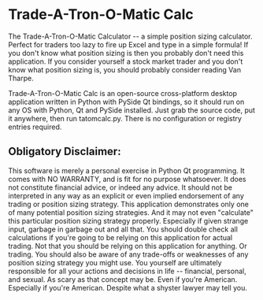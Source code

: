 Trade-A-Tron-O-Matic Calc
=========================

The Trade-A-Tron-O-Matic Calculator -- a simple position sizing calculator.
Perfect for traders too lazy to fire up Excel and type in a simple formula!
If you don't know what position sizing is then you probably don't need this
application.  If you consider yourself a stock market trader and you don't
know what position sizing is, you should probably consider reading Van
Tharpe.

Trade-A-Tron-O-Matic Calc is an open-source cross-platform desktop
application written in Python with PySide Qt bindings, so it should run on
any OS with Python, Qt and PySide installed.  Just grab the source code,
put it anywhere, then run tatomcalc.py.  There is no configuration or
registry entries required.


Obligatory Disclaimer:
----------------------

This software is merely a personal exercise in Python Qt programming.  It
comes with NO WARRANTY, and is fit for no purpose whatsoever.  It does not
constitute financial advice, or indeed any advice.  It should not be
interpreted in any way as an explicit or even implied endorsement of any
trading or position sizing strategy.  This application demonstrates only
one of many potential position sizing strategies.  And it may not even
"calculate" this particular position sizing strategy properly.  Especially
if given strange input, garbage in garbage out and all that.  You should
double check all calculations if you're going to be relying on this
application for actual trading.  Not that you should be relying on this
application for anything.  Or trading.  You should also be aware of any
trade-offs or weaknesses of any position sizing strategy you might use.
You yourself are ultimately responsible for all your actions and decisions
in life -- financial, personal, and sexual.  As scary as that concept may
be.  Even if you're American.  Especially if you're American.  Despite what
a shyster lawyer may tell you.

